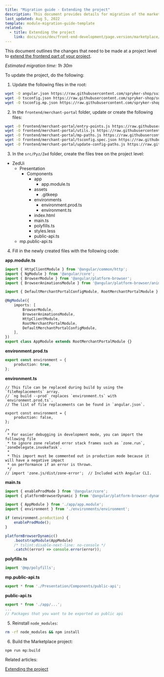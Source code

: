 ```yaml
---
title: "Migration guide - Extending the project"
description: This document provides details for migration of the marketplace modules to be able to extend the project.
last_updated: Aug 5, 2022
template: module-migration-guide-template
related:
  - title: Extending the project
    link: docs/scos/dev/front-end-development/page.version/marketplace/extending-the-project/index.html
---
```


This document outlines the changes that need to be made at a project level to [extend the frontend part of your project](/docs/scos/dev/front-end-development/{{page.version}}/marketplace/extending-the-project/index.html).

*Estimated migration time: 1h 30m*

To update the project, do the following:

1. Update the following files in the root:

```bash
wget -O angular.json https://raw.githubusercontent.com/spryker-shop/suite/master/angular.json
wget -O tsconfig.json https://raw.githubusercontent.com/spryker-shop/suite/master/tsconfig.json
wget -O tsconfig.mp.json https://raw.githubusercontent.com/spryker-shop/suite/master/tsconfig.mp.json
```

2. In the `frontend/merchant-portal` folder, update or create the following files:

```bash
wget -O frontend/merchant-portal/entry-points.js https://raw.githubusercontent.com/spryker-shop/suite/master/frontend/merchant-portal/entry-points.js
wget -O frontend/merchant-portal/utils.js https://raw.githubusercontent.com/spryker-shop/suite/master/frontend/merchant-portal/utils.js
wget -O frontend/merchant-portal/mp-paths.js https://raw.githubusercontent.com/spryker-shop/suite/master/frontend/merchant-portal/mp-paths.js
wget -O frontend/merchant-portal/tsconfig.spec.json https://raw.githubusercontent.com/spryker-shop/suite/master/frontend/merchant-portal/tsconfig.spec.json
wget -O frontend/merchant-portal/update-config-paths.js https://raw.githubusercontent.com/spryker-shop/suite/master/frontend/merchant-portal/update-config-paths.js
```

3. In the `src/Pyz/Zed` folder, create the files tree on the project level:

- ZedUi
    - Presentation
        - Components
            - app
                - app.module.ts
            - assets
                - .gitkeep
            - environments
                - environment.prod.ts
                - environment.ts
            - index.html
            - main.ts
            - polyfills.ts
            - styles.less
            - public-api.ts
    - mp.public-api.ts


4. Fill in the newly created files with the following code:

**app.module.ts**

```ts
import { HttpClientModule } from '@angular/common/http';
import { NgModule } from '@angular/core';
import { BrowserModule } from '@angular/platform-browser';
import { BrowserAnimationsModule } from '@angular/platform-browser/animations';

import { DefaultMerchantPortalConfigModule, RootMerchantPortalModule } from '@mp/zed-ui';

@NgModule({
    imports: [
        BrowserModule,
        BrowserAnimationsModule,
        HttpClientModule,
        RootMerchantPortalModule,
        DefaultMerchantPortalConfigModule,
    ],
})
export class AppModule extends RootMerchantPortalModule {}

```

**environment.prod.ts**

```ts
export const environment = {
    production: true,
};
```

**environment.ts**

```
// This file can be replaced during build by using the `fileReplacements` array.
// `ng build --prod` replaces `environment.ts` with `environment.prod.ts`.
// The list of file replacements can be found in `angular.json`.

export const environment = {
    production: false,
};

/*
 * For easier debugging in development mode, you can import the following file
 * to ignore zone related error stack frames such as `zone.run`, `zoneDelegate.invokeTask`.
 *
 * This import must be commented out in production mode because it will have a negative impact
 * on performance if an error is thrown.
 */
// import 'zone.js/dist/zone-error';  // Included with Angular CLI.
```

**main.ts**

```ts
import { enableProdMode } from '@angular/core';
import { platformBrowserDynamic } from '@angular/platform-browser-dynamic';

import { AppModule } from './app/app.module';
import { environment } from './environments/environment';

if (environment.production) {
    enableProdMode();
}

platformBrowserDynamic()
    .bootstrapModule(AppModule)
    /* tslint:disable-next-line: no-console */
    .catch((error) => console.error(error));
```

**polyfills.ts**

```ts
import '@mp/polyfills';
```

**mp.public-api.ts**

```ts
export * from './Presentation/Components/public-api';
```

**public-api.ts**

```ts
export * from './app/...';
...
// Packages that you want to be exported as public api
```

5. Reinstall `node_modules`:

```bash
rm -rf node_modules && npm install
```

6. Build the Marketplace project:

```bash
npm run mp:build
```

Related articles:

[Extending the project](/docs/scos/dev/front-end-development/{{page.version}}/marketplace/extending-the-project/index.html)
